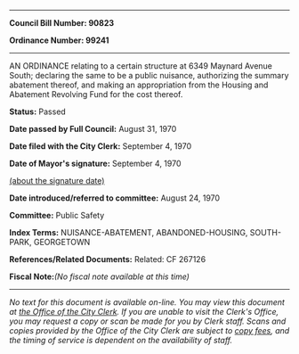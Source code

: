 

********

**Council Bill Number: 90823**
   
**Ordinance Number: 99241**
********

 AN ORDINANCE relating to a certain structure at 6349 Maynard Avenue South; declaring the same to be a public nuisance, authorizing the summary abatement thereof, and making an appropriation from the Housing and Abatement Revolving Fund for the cost thereof.

**Status:** Passed
   
**Date passed by Full Council:** August 31, 1970
   
**Date filed with the City Clerk:** September 4, 1970
   
**Date of Mayor's signature:** September 4, 1970
   
[(about the signature date)](/~public/approvaldate.htm)
   
   
   
**Date introduced/referred to committee:** August 24, 1970
   
**Committee:** Public Safety
   
   
**Index Terms:** NUISANCE-ABATEMENT, ABANDONED-HOUSING, SOUTH-PARK, GEORGETOWN

**References/Related Documents:** Related: CF 267126

**Fiscal Note:**_(No fiscal note available at this time)_
********

_No text for this document is available on-line. You may view this document at [the Office of the City Clerk](http://www.seattle.gov/leg/clerk/contactUs.htm). If you are unable to visit the Clerk's Office, you may request a copy or scan be made for you by Clerk staff. Scans and copies provided by the Office of the City Clerk are subject to [copy fees](http://clerk.seattle.gov/~public/clerkfees.htm), and the timing of service is dependent on the availability of staff._

